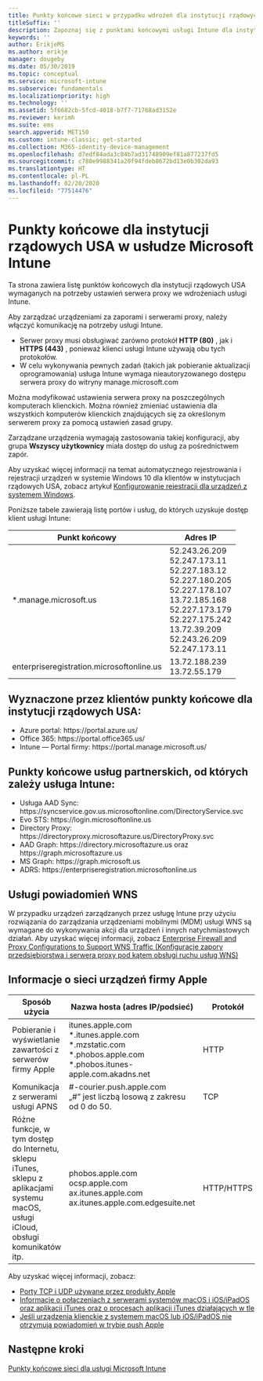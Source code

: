```yaml
---
title: Punkty końcowe sieci w przypadku wdrożeń dla instytucji rządowych USA — Microsoft Intune
titleSuffix: ''
description: Zapoznaj się z punktami końcowymi usługi Intune dla instytucji rządowych USA.
keywords: ''
author: ErikjeMS
ms.author: erikje
manager: dougeby
ms.date: 05/30/2019
ms.topic: conceptual
ms.service: microsoft-intune
ms.subservice: fundamentals
ms.localizationpriority: high
ms.technology: ''
ms.assetid: 5f6682cb-5fcd-4018-b7f7-71768ad3152e
ms.reviewer: kerimh
ms.suite: ems
search.appverid: MET150
ms.custom: intune-classic; get-started
ms.collection: M365-identity-device-management
ms.openlocfilehash: d7edf84ada3c84b7ad31748909ef81a877237fd5
ms.sourcegitcommit: c780e9988341a20f94fdeb8672bd13e0b302da93
ms.translationtype: HT
ms.contentlocale: pl-PL
ms.lasthandoff: 02/20/2020
ms.locfileid: "77514476"
---
```

# <a name="us-government-endpoints-for-microsoft-intune"></a>Punkty końcowe dla instytucji rządowych USA w usłudze Microsoft Intune

Ta strona zawiera listę punktów końcowych dla instytucji rządowych USA wymaganych na potrzeby ustawień serwera proxy we wdrożeniach usługi Intune.

Aby zarządzać urządzeniami za zaporami i serwerami proxy, należy włączyć komunikację na potrzeby usługi Intune.

- Serwer proxy musi obsługiwać zarówno protokół **HTTP (80)** , jak i **HTTPS (443)** , ponieważ klienci usługi Intune używają obu tych protokołów.
- W celu wykonywania pewnych zadań (takich jak pobieranie aktualizacji oprogramowania) usługa Intune wymaga nieautoryzowanego dostępu serwera proxy do witryny manage.microsoft.com

Można modyfikować ustawienia serwera proxy na poszczególnych komputerach klienckich. Można również zmieniać ustawienia dla wszystkich komputerów klienckich znajdujących się za określonym serwerem proxy za pomocą ustawień zasad grupy.

Zarządzane urządzenia wymagają zastosowania takiej konfiguracji, aby grupa **Wszyscy użytkownicy** miała dostęp do usług za pośrednictwem zapór.

Aby uzyskać więcej informacji na temat automatycznego rejestrowania i rejestracji urządzeń w systemie Windows 10 dla klientów w instytucjach rządowych USA, zobacz artykuł [Konfigurowanie rejestracji dla urządzeń z systemem Windows](../enrollment/windows-enroll.md#windows-10-auto-enrollment-and-device-registration).

Poniższe tabele zawierają listę portów i usług, do których uzyskuje dostęp klient usługi Intune:

|**Punkt końcowy**|**Adres IP**|
|---------------------|-----------|
|*.manage.microsoft.us | 52.243.26.209 <br> 52.247.173.11 <br> 52.227.183.12 <br>52.227.180.205 <br> 52.227.178.107 <br> 13.72.185.168 <br> 52.227.173.179 <br> 52.227.175.242 <br> 13.72.39.209 <br> 52.243.26.209 <br> 52.247.173.11 |
| enterpriseregistration.microsoftonline.us | 13.72.188.239 <br> 13.72.55.179 |

## <a name="us-government-customer-designated-endpoints"></a>Wyznaczone przez klientów punkty końcowe dla instytucji rządowych USA:
- Azure portal: https:\//portal.azure.us/ 
- Office 365: https:\//portal.office365.us/ 
- Intune — Portal firmy: https:\//portal.manage.microsoft.us/ 

## <a name="partner-service-endpoints-that-intune-depends-on"></a>Punkty końcowe usług partnerskich, od których zależy usługa Intune:
- Usługa AAD Sync: https:\//syncservice.gov.us.microsoftonline.com/DirectoryService.svc
- Evo STS: https:\//login.microsoftonline.us
- Directory Proxy: https:\//directoryproxy.microsoftazure.us/DirectoryProxy.svc
- AAD Graph: https:\//directory.microsoftazure.us oraz https:\//graph.microsoftazure.us
- MS Graph: https:\//graph.microsoft.us
- ADRS: https:\//enterpriseregistration.microsoftonline.us

## <a name="windows-push-notification-services"></a>Usługi powiadomień WNS
W przypadku urządzeń zarządzanych przez usługę Intune przy użyciu rozwiązania do zarządzania urządzeniami mobilnymi (MDM) usługi WNS są wymagane do wykonywania akcji dla urządzeń i innych natychmiastowych działań. Aby uzyskać więcej informacji, zobacz [Enterprise Firewall and Proxy Configurations to Support WNS Traffic (Konfiguracje zapory przedsiębiorstwa i serwera proxy pod kątem obsługi ruchu usług WNS)](https://docs.microsoft.com/windows/uwp/design/shell/tiles-and-notifications/firewall-allowlist-config)

## <a name="apple-device-network-information"></a>Informacje o sieci urządzeń firmy Apple

|**Sposób użycia**|**Nazwa hosta (adres IP/podsieć)**|**Protokół**|**Port**|
|------------|-----------|------------|-----------|
|Pobieranie i wyświetlanie zawartości z serwerów firmy Apple|itunes.apple.com<br>\*.itunes.apple.com<br>\*.mzstatic.com<br>\*.phobos.apple.com<br>\*.phobos.itunes-apple.com.akadns.net|HTTP|80|
|Komunikacja z serwerami usługi APNS|#-courier.push.apple.com<br>„#” jest liczbą losową z zakresu od 0 do 50.|TCP|5223 i 443|
|Różne funkcje, w tym dostęp do Internetu, sklepu iTunes, sklepu z aplikacjami systemu macOS, usługi iCloud, obsługi komunikatów itp.|phobos.apple.com<br>ocsp.apple.com<br>ax.itunes.apple.com<br>ax.itunes.apple.com.edgesuite.net|HTTP/HTTPS|80 lub 443|

Aby uzyskać więcej informacji, zobacz:

- [Porty TCP i UDP używane przez produkty Apple](https://support.apple.com/HT202944)
- [Informacje o połączeniach z serwerami systemów macOS i iOS/iPadOS oraz aplikacji iTunes oraz o procesach aplikacji iTunes działających w tle](https://support.apple.com/HT201999)
- [Jeśli urządzenia klienckie z systemem macOS lub iOS/iPadOS nie otrzymują powiadomień w trybie push Apple](https://support.apple.com/HT203609)

## <a name="next-steps"></a>Następne kroki
[Punkty końcowe sieci dla usługi Microsoft Intune](intune-endpoints.md)

